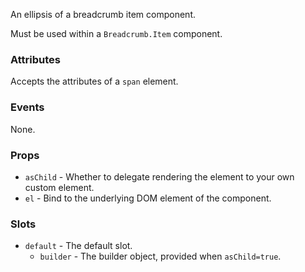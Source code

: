 An ellipsis of a breadcrumb item component.

Must be used within a `Breadcrumb.Item` component.

### Attributes

Accepts the attributes of a `span` element.

### Events

None.

### Props

- `asChild` - Whether to delegate rendering the element to your own custom element.
- `el` - Bind to the underlying DOM element of the component.

### Slots

- `default` - The default slot.
  - `builder` - The builder object, provided when `asChild=true`.

<!-- @include(./example.md) -->
